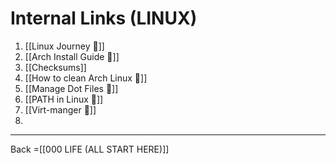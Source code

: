 # Internal Links (LINUX)
1. [[Linux Journey 🔗]]
2. [[Arch Install Guide 🔗]]
3. [[Checksums]]
4. [[How to clean Arch Linux 🔗]]
5. [[Manage Dot Files 🔗]]
6. [[PATH in Linux 🔗]]
7. [[Virt-manger 🔗]]
8. 

-------------------------

Back =[[000 LIFE (ALL START HERE)]]
